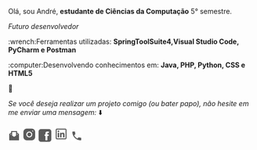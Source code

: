 <p align="left">Olá, sou André, <strong>estudante de Ciências da Computação</strong> 5° semestre.</p>
<p align="left"><em>Futuro desenvolvedor</em></p>

<p align="left">:wrench:Ferramentas utilizadas:  <strong>SpringToolSuite4,Visual Studio Code, PyCharm e Postman</strong></p>

<p align="left">:computer:Desenvolvendo conhecimentos em: <strong>Java, PHP, Python, CSS e HTML5</strong></p>

:speech_balloon:<p align="left"><em>Se você deseja realizar um projeto comigo (ou bater papo), não hesite em me enviar uma mensagem: </em>:arrow_down:</p>

<p align="left"> 
    <a href="mailto:andre_carvalho0@live.com?Subject=Olá André" rel="prev"><img src="https://github.com/carvalhoandre/carvalhoandre/blob/main/img/email_open_24px.png"></a>
    <a href="https://www.instagram.com/slc_andre/" rel="prev"><img src="https://github.com/carvalhoandre/carvalhoandre/blob/main/img/instagram_30px.png"></a>
    <a href="https://www.facebook.com/AndreCarvalho0" rel="prev"><img src="https://github.com/carvalhoandre/carvalhoandre/blob/main/img/facebook_26px.png"></a>
    <a href="https://www.linkedin.com/in/andr%C3%A9-leite-carvalho-b77721146/" rel="prev"><img src="https://github.com/carvalhoandre/carvalhoandre/blob/main/img/linkedin_32px.png"></a>
    <a class="small text-black-50"><a href="callto:55 11 949245875"><img src="https://github.com/carvalhoandre/carvalhoandre/blob/main/img/phone_24px.png"></a></a>
</p>

